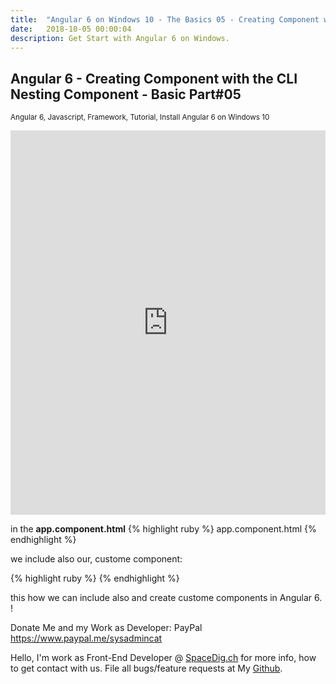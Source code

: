 ```yaml
---
title:  "Angular 6 on Windows 10 - The Basics 05 - Creating Component with the CLI Nesting Component - Basic Part#05"
date:   2018-10-05 00:00:04
description: Get Start with Angular 6 on Windows.
---
```

<h2 id="this-post-is-the-last-of-a-series-of-posts-in-which-i-write-about-the-observable-type-in-the-first-post-we-went-ahead-writing-an-observable-from-scratch-in-order-to-fully-understand-it-we-then-explored-how-to-create-observables-from-values-arrays-dom-events-and-promises-this-time-well-focus-on-compositions-by-rewriting-some-basic-composition-operators">
Angular 6 - Creating Component with the CLI Nesting Component - Basic Part#05</h2>

<small>Angular 6, Javascript, Framework, Tutorial, Install Angular 6 on Windows 10</small>

<iframe width="100%" height="615" src="https://www.youtube.com/embed/TvM-8VlPk6c" frameborder="0" allow="autoplay; encrypted-media" allowfullscreen></iframe>


in the <strong>app.component.html</strong>
{% highlight ruby %}
app.component.html
{% endhighlight %}

we include also our, custome component:

{% highlight ruby %}
<app-server></app-server>
{% endhighlight %}


this how we can include also and create custome components in Angular 6. ! 

Donate Me and my Work as Developer: PayPal <a href="https://www.paypal.me/sysadmincat">https://www.paypal.me/sysadmincat </a>


 Hello, I'm work as Front-End Developer @ [SpaceDig.ch][spacedig] for more info, how to get contact with us. File all bugs/feature requests at My  [Github][jekyll-gh].

[jekyll-gh]: https://github.com/spaceg
[spacedig]:    http://spacedig.ch
